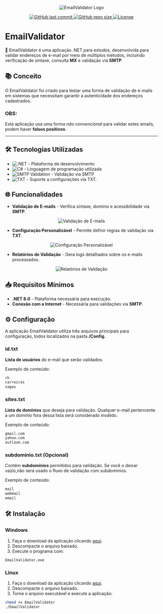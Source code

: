 ﻿<p align="center">
  <img src="https://i.imgur.com/9Kaat1q.jpeg" alt="EmailValidator Logo">
</p>
<p align="center"> <a href="https://github.com/Jorgeluisreis/EmailValidator"> <img alt="GitHub last commit" src="https://img.shields.io/github/last-commit/Jorgeluisreis/EmailValidator"> </a> <a href="https://github.com/Jorgeluisreis/EmailValidator"> <img alt="GitHub repo size" src="https://img.shields.io/github/repo-size/Jorgeluisreis/EmailValidator"> </a> <a href="https://github.com/Jorgeluisreis/EmailValidator"> <img alt="License" src="https://img.shields.io/github/license/Jorgeluisreis/EmailValidator"> </a> </p>

# EmailValidator

🚀 EmailValidator é uma aplicação .NET para estudos, desenvolvida para validar endereços de e-mail por meio de múltiplos métodos, incluindo verificação de sintaxe, consulta **MX** e validação via **SMTP**.

## 📚 Conceito

O EmailValidator foi criado para testar uma forma de validação de e-mails em sistemas que necessitam garantir a autenticidade dos endereços cadastrados.

### OBS:

Esta aplicação usa uma forma *não convencional* para validar estes emails, podem haver **falsos positivos**.

---

## 🛠️ Tecnologias Utilizadas

- ![.NET](https://img.shields.io/badge/.NET-8.0-blue) - Plataforma de desenvolvimento
- ![C#](https://img.shields.io/badge/C%23-11.0-blue) - Linguagem de programação utilizada
- ![SMTP Validation](https://img.shields.io/badge/SMTP_Validation-Yes-green) - Validação via SMTP
- ![TXT](https://img.shields.io/badge/TXT-Supported-green) - Suporte a configurações via TXT.

## 🌐 Funcionalidades

* **Validação de E-mails** - Verifica sintaxe, domínio e acessibilidade via **SMTP**.
<p align="center">
  <img src="https://i.imgur.com/WwHoI4H.jpeg" alt="Validação de E-mails">
</p>

* **Configuração Personalizável** - Permite definir regras de validação via **TXT**.
<p align="center">
  <img src="https://i.imgur.com/OV3OA6c.jpeg" alt="Configuração Personalizável">
</p>

* **Relatórios de Validação** - Gera logs detalhados sobre os e-mails processados.
<p align="center">
  <img src="https://i.imgur.com/GWKpy2T.jpeg" alt="Relatórios de Validação">
</p>

## 📥 Requisitos Mínimos

* **.NET 8.0** - Plataforma necessária para execução.
* **Conexão com a Internet** - Necessária para validações via **SMTP**.

## ⚙️ Configuração

A aplicação EmailValidator utiliza três arquivos principais para configuração, todos localizados na pasta **/Config**.

### id.txt

**Lista de usuários** do e-mail que serão validados.

Exemplo de conteúdo:
```bash
rh
carreiras
vagas
```

### sites.txt

**Lista de domínios** que deseja para validação. Qualquer e-mail pertencente a um domínio fora dessa lista será considerado inválido.

Exemplo de conteúdo:
```bash
gmail.com
yahoo.com
outlook.com
```

### subdominio.txt (Opcional)

Contém **subdomínios** permitidos para validação. Se você o deixar vazio,não será usado o fluxo de validação com subdominios.

Exemplo de conteúdo:
```bash
mail
webmail
email
```

## 🛠️ Instalação

### Windows

1. Faça o download da aplicação clicando [aqui](https://github.com/Jorgeluisreis/EmailValidator/releases).
2. Descompacte o arquivo baixado.
3. Execute o programa com:

```sh
EmailValidator.exe
```

### Linux

1. Faça o download da aplicação clicando [aqui](https://github.com/Jorgeluisreis/EmailValidator/releases).
2. Descompacte o arquivo baixado.
3. Torne o arquivo executável e execute a aplicação:

```sh
chmod +x EmailValidator
./EmailValidator
```